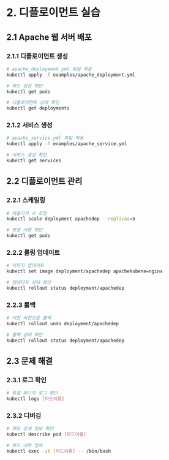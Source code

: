 # 2. 디플로이먼트 실습

## 2.1 Apache 웹 서버 배포

### 2.1.1 디플로이먼트 생성
```bash
# apache_deployment.yml 파일 적용
kubectl apply -f examples/apache_deployment.yml

# 파드 생성 확인
kubectl get pods

# 디플로이먼트 상태 확인
kubectl get deployments
```

### 2.1.2 서비스 생성
```bash
# apache_service.yml 파일 적용
kubectl apply -f examples/apache_service.yml

# 서비스 생성 확인
kubectl get services
```

## 2.2 디플로이먼트 관리

### 2.2.1 스케일링
```bash
# 레플리카 수 조정
kubectl scale deployment apachedep --replicas=5

# 변경 사항 확인
kubectl get pods
```

### 2.2.2 롤링 업데이트
```bash
# 이미지 업데이트
kubectl set image deployment/apachedep apachekubene=nginx

# 업데이트 상태 확인
kubectl rollout status deployment/apachedep
```

### 2.2.3 롤백
```bash
# 이전 버전으로 롤백
kubectl rollout undo deployment/apachedep

# 롤백 상태 확인
kubectl rollout status deployment/apachedep
```

## 2.3 문제 해결

### 2.3.1 로그 확인
```bash
# 특정 파드의 로그 확인
kubectl logs [파드이름]
```

### 2.3.2 디버깅
```bash
# 파드 상세 정보 확인
kubectl describe pod [파드이름]

# 파드 내부 접속
kubectl exec -it [파드이름] -- /bin/bash
```
